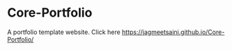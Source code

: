 # Core-Portfolio
A portfolio template website.
Click here https://jagmeetsaini.github.io/Core-Portfolio/

